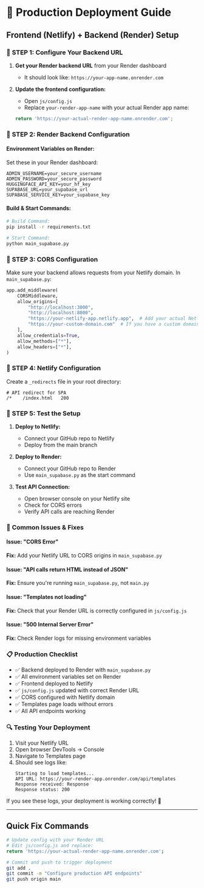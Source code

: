 # 🚀 Production Deployment Guide

## Frontend (Netlify) + Backend (Render) Setup

### 🔧 **STEP 1: Configure Your Backend URL**

1. **Get your Render backend URL** from your Render dashboard
   - It should look like: `https://your-app-name.onrender.com`

2. **Update the frontend configuration:**
   - Open `js/config.js`
   - Replace `your-render-app-name` with your actual Render app name:
   ```javascript
   return 'https://your-actual-render-app-name.onrender.com';
   ```

### 🔧 **STEP 2: Render Backend Configuration**

#### Environment Variables on Render:
Set these in your Render dashboard:
```
ADMIN_USERNAME=your_secure_username
ADMIN_PASSWORD=your_secure_password
HUGGINGFACE_API_KEY=your_hf_key
SUPABASE_URL=your_supabase_url
SUPABASE_SERVICE_KEY=your_supabase_key
```

#### Build & Start Commands:
```bash
# Build Command:
pip install -r requirements.txt

# Start Command:
python main_supabase.py
```

### 🔧 **STEP 3: CORS Configuration**

Make sure your backend allows requests from your Netlify domain. In `main_supabase.py`:

```python
app.add_middleware(
    CORSMiddleware,
    allow_origins=[
        "http://localhost:3000",
        "http://localhost:8000", 
        "https://your-netlify-app.netlify.app",  # Add your actual Netlify URL
        "https://your-custom-domain.com"  # If you have a custom domain
    ],
    allow_credentials=True,
    allow_methods=["*"],
    allow_headers=["*"],
)
```

### 🔧 **STEP 4: Netlify Configuration**

Create a `_redirects` file in your root directory:
```
# API redirect for SPA
/*    /index.html   200
```

### 🔧 **STEP 5: Test the Setup**

1. **Deploy to Netlify:**
   - Connect your GitHub repo to Netlify
   - Deploy from the main branch

2. **Deploy to Render:**
   - Connect your GitHub repo to Render
   - Use `main_supabase.py` as the start command

3. **Test API Connection:**
   - Open browser console on your Netlify site
   - Check for CORS errors
   - Verify API calls are reaching Render

### 🚨 **Common Issues & Fixes**

#### Issue: "CORS Error"
**Fix:** Add your Netlify URL to CORS origins in `main_supabase.py`

#### Issue: "API calls return HTML instead of JSON"
**Fix:** Ensure you're running `main_supabase.py`, not `main.py`

#### Issue: "Templates not loading"
**Fix:** Check that your Render URL is correctly configured in `js/config.js`

#### Issue: "500 Internal Server Error"
**Fix:** Check Render logs for missing environment variables

### 📋 **Production Checklist**

- ✅ Backend deployed to Render with `main_supabase.py`
- ✅ All environment variables set on Render
- ✅ Frontend deployed to Netlify
- ✅ `js/config.js` updated with correct Render URL
- ✅ CORS configured with Netlify domain
- ✅ Templates page loads without errors
- ✅ All API endpoints working

### 🔍 **Testing Your Deployment**

1. Visit your Netlify URL
2. Open browser DevTools → Console
3. Navigate to Templates page
4. Should see logs like:
   ```
   Starting to load templates...
   API URL: https://your-render-app.onrender.com/api/templates
   Response received: Response
   Response status: 200
   ```

If you see these logs, your deployment is working correctly! 🎉

---

## Quick Fix Commands

```bash
# Update config with your Render URL
# Edit js/config.js and replace:
return 'https://your-actual-render-app-name.onrender.com';

# Commit and push to trigger deployment
git add .
git commit -m "Configure production API endpoints"
git push origin main
```
